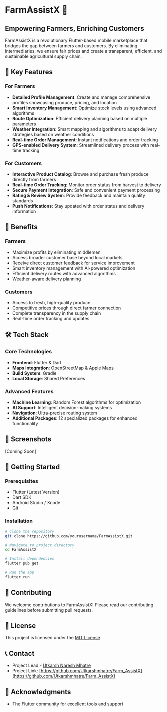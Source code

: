 # FarmAssistX 🌾

## Empowering Farmers, Enriching Customers

FarmAssistX is a revolutionary Flutter-based mobile marketplace that bridges the gap between farmers and customers. By eliminating intermediaries, we ensure fair prices and create a transparent, efficient, and sustainable agricultural supply chain.

## 🌟 Key Features

### For Farmers
- **Detailed Profile Management**: Create and manage comprehensive profiles showcasing produce, pricing, and location
- **Smart Inventory Management**: Optimize stock levels using advanced algorithms
- **Route Optimization**: Efficient delivery planning based on multiple parameters
- **Weather Integration**: Smart mapping and algorithms to adapt delivery strategies based on weather conditions
- **Real-time Order Management**: Instant notifications and order tracking
- **GPS-enabled Delivery System**: Streamlined delivery process with real-time tracking

### For Customers
- **Interactive Product Catalog**: Browse and purchase fresh produce directly from farmers
- **Real-time Order Tracking**: Monitor order status from harvest to delivery
- **Secure Payment Integration**: Safe and convenient payment processing
- **Rating & Review System**: Provide feedback and maintain quality standards
- **Push Notifications**: Stay updated with order status and delivery information

## 💪 Benefits

### Farmers
- Maximize profits by eliminating middlemen
- Access broader customer base beyond local markets
- Receive direct customer feedback for service improvement
- Smart inventory management with AI-powered optimization
- Efficient delivery routes with advanced algorithms
- Weather-aware delivery planning

### Customers
- Access to fresh, high-quality produce
- Competitive prices through direct farmer connection
- Complete transparency in the supply chain
- Real-time order tracking and updates

## 🛠️ Tech Stack

### Core Technologies
- **Frontend**: Flutter & Dart
- **Maps Integration**: OpenStreetMap & Apple Maps
- **Build System**: Gradle
- **Local Storage**: Shared Preferences

### Advanced Features
- **Machine Learning**: Random Forest algorithms for optimization
- **AI Support**: Intelligent decision-making systems
- **Navigation**: Ultra-precise routing system
- **Additional Packages**: 12 specialized packages for enhanced functionality

## 📱 Screenshots
[Coming Soon]

## 🚀 Getting Started

### Prerequisites
- Flutter (Latest Version)
- Dart SDK
- Android Studio / Xcode
- Git

### Installation
```bash
# Clone the repository
git clone https://github.com/yourusername/FarmAssistX.git

# Navigate to project directory
cd FarmAssistX

# Install dependencies
flutter pub get

# Run the app
flutter run
```

## 🤝 Contributing
We welcome contributions to FarmAssistX! Please read our contributing guidelines before submitting pull requests.

## 📄 License
This project is licensed under the [MIT License](LICENSE)

## 📞 Contact
- Project Lead - [Utkarsh Naresh Mhatre](mailto:utkarshmhatre434@gmail.com)
- Project Link: [https://github.com/Utkarshmhatre/Farm_AssistX](https://github.com/Utkarshmhatre/Farm_AssistX)

## 🙏 Acknowledgments

- The Flutter community for excellent tools and support

